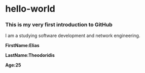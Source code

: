 # hello-world
### **This is my very first introduction to GitHub**
I am a studying software development and network engineering.
	
  >
  **FirstName:Elias**
  >
  **LastName:Theodoridis**
  >
  **Age:25**




